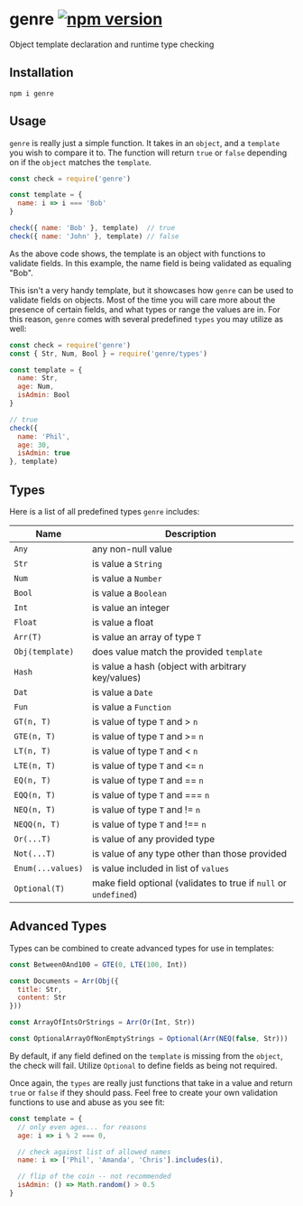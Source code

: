 # genre [![npm version](https://badge.fury.io/js/genre.svg)](https://badge.fury.io/js/genre)

Object template declaration and runtime type checking

## Installation

`npm i genre`

## Usage

`genre` is really just a simple function. It takes in an `object`, and a `template` you wish to compare it to. The function will return `true` or `false` depending on if the `object` matches the `template`.

```js
const check = require('genre')

const template = {
  name: i => i === 'Bob'
}

check({ name: 'Bob' }, template)  // true
check({ name: 'John' }, template) // false
```

As the above code shows, the template is an object with functions to validate fields. In this example, the name field is being validated as equaling "Bob".

This isn't a very handy template, but it showcases how `genre` can be used to validate fields on objects. Most of the time you will care more about the presence of certain fields, and what types or range the values are in. For this reason, `genre` comes with several predefined `types` you may utilize as well:

```js
const check = require('genre')
const { Str, Num, Bool } = require('genre/types')

const template = {
  name: Str,
  age: Num,
  isAdmin: Bool
}

// true
check({
  name: 'Phil',
  age: 30,
  isAdmin: true
}, template)
```

## Types

Here is a list of all predefined types `genre` includes:

| Name | Description |
| --- | --- |
| `Any` | any non-null value |
| `Str` | is value a `String` |
| `Num` | is value a `Number` |
| `Bool` | is value a `Boolean` |
| `Int` | is value an integer |
| `Float` | is value a float |
| `Arr(T)` | is value an array of type `T` |
| `Obj(template)` | does value match the provided `template` |
| `Hash` | is value a hash (object with arbitrary key/values) |
| `Dat` | is value a `Date` |
| `Fun` | is value a `Function` |
| `GT(n, T)` | is value of type `T` and > `n` |
| `GTE(n, T)` | is value of type `T` and >= `n` |
| `LT(n, T)` | is value of type `T` and < `n` |
| `LTE(n, T)` | is value of type `T` and <= `n` |
| `EQ(n, T)` | is value of type `T` and == `n` |
| `EQQ(n, T)` | is value of type `T` and === `n` |
| `NEQ(n, T)` | is value of type `T` and != `n` |
| `NEQQ(n, T)` | is value of type `T` and !== `n` |
| `Or(...T)` | is value of any provided type |
| `Not(...T)` | is value of any type other than those provided |
| `Enum(...values)` | is value included in list of `values` |
| `Optional(T)` | make field optional (validates to true if `null` or `undefined`) |

## Advanced Types

Types can be combined to create advanced types for use in templates:

```js
const Between0And100 = GTE(0, LTE(100, Int))

const Documents = Arr(Obj({
  title: Str,
  content: Str
}))

const ArrayOfIntsOrStrings = Arr(Or(Int, Str))

const OptionalArrayOfNonEmptyStrings = Optional(Arr(NEQ(false, Str)))
```

By default, if any field defined on the `template` is missing from the `object`, the check will fail. Utilize `Optional` to define fields as being not required.

Once again, the `types` are really just functions that take in a value and return `true` or `false` if they should pass. Feel free to create your own validation functions to use and abuse as you see fit:

```js
const template = {
  // only even ages... for reasons
  age: i => i % 2 === 0,

  // check against list of allowed names
  name: i => ['Phil', 'Amanda', 'Chris'].includes(i),

  // flip of the coin -- not recommended
  isAdmin: () => Math.random() > 0.5
}
```
